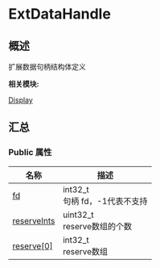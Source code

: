 # ExtDataHandle


## 概述

扩展数据句柄结构体定义

**相关模块:**

[Display](_display.md)


## 汇总


### Public 属性

| 名称 | 描述 |
| -------- | -------- |
| [fd](_display.md#fd) | int32_t<br/>句柄&nbsp;fd，-1代表不支持 |
| [reserveInts](_display.md#reserveints) | uint32_t<br/>reserve数组的个数 |
| [reserve[0]](_display.md#reserve0) | int32_t<br/>reserve数组 |
